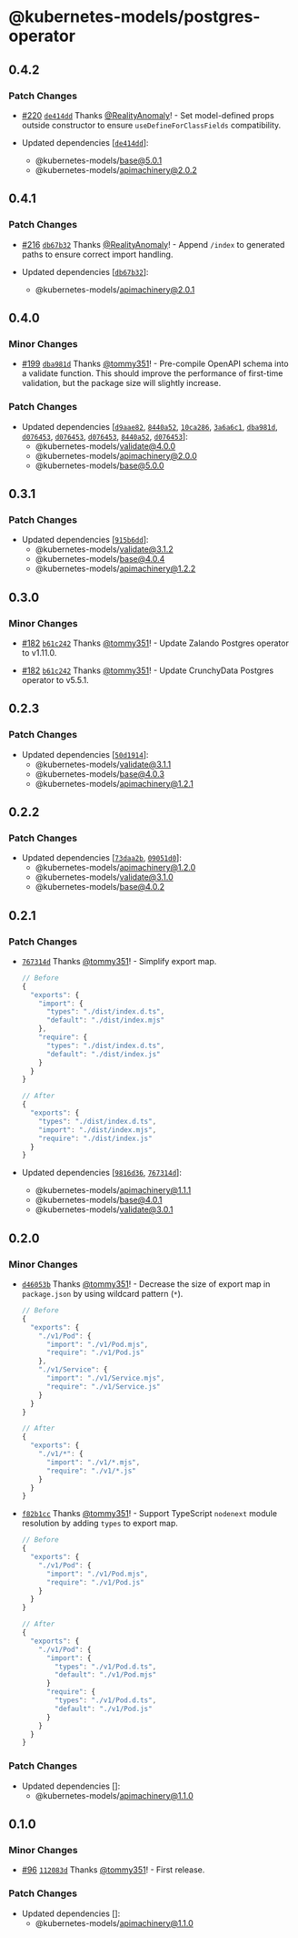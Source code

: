 # @kubernetes-models/postgres-operator

## 0.4.2

### Patch Changes

- [#220](https://github.com/tommy351/kubernetes-models-ts/pull/220) [`de414dd`](https://github.com/tommy351/kubernetes-models-ts/commit/de414ddbb16d37da1e88c2aacb5ce4f57cec2d02) Thanks [@RealityAnomaly](https://github.com/RealityAnomaly)! - Set model-defined props outside constructor to ensure `useDefineForClassFields` compatibility.

- Updated dependencies [[`de414dd`](https://github.com/tommy351/kubernetes-models-ts/commit/de414ddbb16d37da1e88c2aacb5ce4f57cec2d02)]:
  - @kubernetes-models/base@5.0.1
  - @kubernetes-models/apimachinery@2.0.2

## 0.4.1

### Patch Changes

- [#216](https://github.com/tommy351/kubernetes-models-ts/pull/216) [`db67b32`](https://github.com/tommy351/kubernetes-models-ts/commit/db67b3253d21d4247a50109ef9f18c2345d7ce7f) Thanks [@RealityAnomaly](https://github.com/RealityAnomaly)! - Append `/index` to generated paths to ensure correct import handling.

- Updated dependencies [[`db67b32`](https://github.com/tommy351/kubernetes-models-ts/commit/db67b3253d21d4247a50109ef9f18c2345d7ce7f)]:
  - @kubernetes-models/apimachinery@2.0.1

## 0.4.0

### Minor Changes

- [#199](https://github.com/tommy351/kubernetes-models-ts/pull/199) [`dba981d`](https://github.com/tommy351/kubernetes-models-ts/commit/dba981d0fab843e0c772bff7b1833acde9a59995) Thanks [@tommy351](https://github.com/tommy351)! - Pre-compile OpenAPI schema into a validate function. This should improve the performance of first-time validation, but the package size will slightly increase.

### Patch Changes

- Updated dependencies [[`d9aae82`](https://github.com/tommy351/kubernetes-models-ts/commit/d9aae82c62a461fe68ea0521b8e99b7c20777251), [`8440a52`](https://github.com/tommy351/kubernetes-models-ts/commit/8440a52b6a04af52ab0f28ccfa7794953b469b91), [`10ca286`](https://github.com/tommy351/kubernetes-models-ts/commit/10ca28636e33fb3f3611feaef00ff536e7b0d874), [`3a6a6c1`](https://github.com/tommy351/kubernetes-models-ts/commit/3a6a6c1141d4fcfd627bb1e2b2f62522ccd5f483), [`dba981d`](https://github.com/tommy351/kubernetes-models-ts/commit/dba981d0fab843e0c772bff7b1833acde9a59995), [`d076453`](https://github.com/tommy351/kubernetes-models-ts/commit/d076453fa50650d7f99426048a6b583df0abaeaf), [`d076453`](https://github.com/tommy351/kubernetes-models-ts/commit/d076453fa50650d7f99426048a6b583df0abaeaf), [`d076453`](https://github.com/tommy351/kubernetes-models-ts/commit/d076453fa50650d7f99426048a6b583df0abaeaf), [`8440a52`](https://github.com/tommy351/kubernetes-models-ts/commit/8440a52b6a04af52ab0f28ccfa7794953b469b91), [`d076453`](https://github.com/tommy351/kubernetes-models-ts/commit/d076453fa50650d7f99426048a6b583df0abaeaf)]:
  - @kubernetes-models/validate@4.0.0
  - @kubernetes-models/apimachinery@2.0.0
  - @kubernetes-models/base@5.0.0

## 0.3.1

### Patch Changes

- Updated dependencies [[`915b6dd`](https://github.com/tommy351/kubernetes-models-ts/commit/915b6dd8fb5e9d046dc7f7b654f72eea5e97391e)]:
  - @kubernetes-models/validate@3.1.2
  - @kubernetes-models/base@4.0.4
  - @kubernetes-models/apimachinery@1.2.2

## 0.3.0

### Minor Changes

- [#182](https://github.com/tommy351/kubernetes-models-ts/pull/182) [`b61c242`](https://github.com/tommy351/kubernetes-models-ts/commit/b61c242e10bb1c5fe02336af7772dbfd3b2084a1) Thanks [@tommy351](https://github.com/tommy351)! - Update Zalando Postgres operator to v1.11.0.

- [#182](https://github.com/tommy351/kubernetes-models-ts/pull/182) [`b61c242`](https://github.com/tommy351/kubernetes-models-ts/commit/b61c242e10bb1c5fe02336af7772dbfd3b2084a1) Thanks [@tommy351](https://github.com/tommy351)! - Update CrunchyData Postgres operator to v5.5.1.

## 0.2.3

### Patch Changes

- Updated dependencies [[`50d1914`](https://github.com/tommy351/kubernetes-models-ts/commit/50d19148027540e15edaa05360b76dc6e246b126)]:
  - @kubernetes-models/validate@3.1.1
  - @kubernetes-models/base@4.0.3
  - @kubernetes-models/apimachinery@1.2.1

## 0.2.2

### Patch Changes

- Updated dependencies [[`73daa2b`](https://github.com/tommy351/kubernetes-models-ts/commit/73daa2b36d44e88405e2337463fbb8999cddf359), [`09051d0`](https://github.com/tommy351/kubernetes-models-ts/commit/09051d0753e800ca3e7fd7c3f32c82cee1b6c154)]:
  - @kubernetes-models/apimachinery@1.2.0
  - @kubernetes-models/validate@3.1.0
  - @kubernetes-models/base@4.0.2

## 0.2.1

### Patch Changes

- [`767314d`](https://github.com/tommy351/kubernetes-models-ts/commit/767314d40b2d274f66cbbcfe68c5e3ed99138c94) Thanks [@tommy351](https://github.com/tommy351)! - Simplify export map.

  ```js
  // Before
  {
    "exports": {
      "import": {
        "types": "./dist/index.d.ts",
        "default": "./dist/index.mjs"
      },
      "require": {
        "types": "./dist/index.d.ts",
        "default": "./dist/index.js"
      }
    }
  }

  // After
  {
    "exports": {
      "types": "./dist/index.d.ts",
      "import": "./dist/index.mjs",
      "require": "./dist/index.js"
    }
  }
  ```

- Updated dependencies [[`9816d36`](https://github.com/tommy351/kubernetes-models-ts/commit/9816d3633d9722170fe761de4383d25f0c0a5ab3), [`767314d`](https://github.com/tommy351/kubernetes-models-ts/commit/767314d40b2d274f66cbbcfe68c5e3ed99138c94)]:
  - @kubernetes-models/apimachinery@1.1.1
  - @kubernetes-models/base@4.0.1
  - @kubernetes-models/validate@3.0.1

## 0.2.0

### Minor Changes

- [`d46053b`](https://github.com/tommy351/kubernetes-models-ts/commit/d46053b15d0315e91fdfdb1f7fe0b60b681a499a) Thanks [@tommy351](https://github.com/tommy351)! - Decrease the size of export map in `package.json` by using wildcard pattern (`*`).

  ```js
  // Before
  {
    "exports": {
      "./v1/Pod": {
        "import": "./v1/Pod.mjs",
        "require": "./v1/Pod.js"
      },
      "./v1/Service": {
        "import": "./v1/Service.mjs",
        "require": "./v1/Service.js"
      }
    }
  }

  // After
  {
    "exports": {
      "./v1/*": {
        "import": "./v1/*.mjs",
        "require": "./v1/*.js"
      }
    }
  }
  ```

- [`f82b1cc`](https://github.com/tommy351/kubernetes-models-ts/commit/f82b1cc64b27884a862166977617f00911a03e49) Thanks [@tommy351](https://github.com/tommy351)! - Support TypeScript `nodenext` module resolution by adding `types` to export map.

  ```js
  // Before
  {
    "exports": {
      "./v1/Pod": {
        "import": "./v1/Pod.mjs",
        "require": "./v1/Pod.js"
      }
    }
  }

  // After
  {
    "exports": {
      "./v1/Pod": {
        "import": {
          "types": "./v1/Pod.d.ts",
          "default": "./v1/Pod.mjs"
        }
        "require": {
          "types": "./v1/Pod.d.ts",
          "default": "./v1/Pod.js"
        }
      }
    }
  }
  ```

### Patch Changes

- Updated dependencies []:
  - @kubernetes-models/apimachinery@1.1.0

## 0.1.0

### Minor Changes

- [#96](https://github.com/tommy351/kubernetes-models-ts/pull/96) [`112083d`](https://github.com/tommy351/kubernetes-models-ts/commit/112083d6a5daa6d22eac8adb30afeb8e1cc89ee5) Thanks [@tommy351](https://github.com/tommy351)! - First release.

### Patch Changes

- Updated dependencies []:
  - @kubernetes-models/apimachinery@1.1.0
